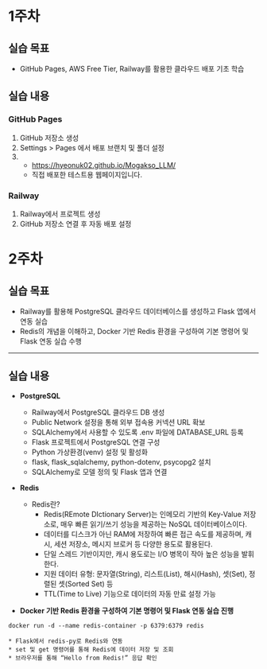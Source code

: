 # 1주차
## 실습 목표
* GitHub Pages, AWS Free Tier, Railway를 활용한 클라우드 배포 기초 학습

## 실습 내용
### GitHub Pages
1. GitHub 저장소 생성
2. Settings > Pages 에서 배포 브랜치 및 폴더 설정
3. * https://hyeonuk02.github.io/Mogakso_LLM/
   * 직접 배포한 테스트용 웹페이지입니다.

### Railway
1. Railway에서 프로젝트 생성
2. GitHub 저장소 연결 후 자동 배포 설정


# 2주차
## 실습 목표
- Railway를 활용해 PostgreSQL 클라우드 데이터베이스를 생성하고 Flask 앱에서 연동 실습
- Redis의 개념을 이해하고, Docker 기반 Redis 환경을 구성하여 기본 명령어 및 Flask 연동 실습 수행
---
## 실습 내용
  * **PostgreSQL**
    * Railway에서 PostgreSQL 클라우드 DB 생성
    * Public Network 설정을 통해 외부 접속용 커넥션 URL 확보  
    * SQLAlchemy에서 사용할 수 있도록 .env 파일에 DATABASE_URL 등록  
    * Flask 프로젝트에서 PostgreSQL 연결 구성 
    * Python 가상환경(venv) 설정 및 활성화 
    * flask, flask_sqlalchemy, python-dotenv, psycopg2 설치
    * SQLAlchemy로 모델 정의 및 Flask 앱과 연결

  * **Redis**
    * Redis란?
      * Redis(REmote DIctionary Server)는 인메모리 기반의 Key-Value 저장소로, 매우 빠른 읽기/쓰기 성능을 제공하는 NoSQL 데이터베이스이다. 
      * 데이터를 디스크가 아닌 RAM에 저장하여 빠른 접근 속도를 제공하며, 캐시, 세션 저장소, 메시지 브로커 등 다양한 용도로 활용된다.  
      * 단일 스레드 기반이지만, 캐시 용도로는 I/O 병목이 작아 높은 성능을 발휘한다.      
      * 지원 데이터 유형: 문자열(String), 리스트(List), 해시(Hash), 셋(Set), 정렬된 셋(Sorted Set) 등     
      * TTL(Time to Live) 기능으로 데이터의 자동 만료 설정 가능
      
  * **Docker 기반 Redis 환경을 구성하여 기본 명령어 및 Flask 연동 실습 진행**
  ```
  docker run -d --name redis-container -p 6379:6379 redis
  ```
    * Flask에서 redis-py로 Redis와 연동
    * set 및 get 명령어를 통해 Redis에 데이터 저장 및 조회
    * 브라우저를 통해 “Hello from Redis!” 응답 확인

